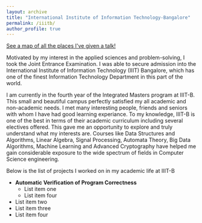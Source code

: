```yaml
---
layout: archive
title: "International Institute of Information Technology-Bangalore"
permalink: /iiitb/
author_profile: true
---
```


<p style="text-decoration:underline;"><a href="/talkmap.html">See a map of all the places I've given a talk!</a></p>


Motivated by my interest in the applied sciences and problem-solving, I took the Joint Entrance Examination. I was able to secure admission into the International Institute of Information Technology (IIIT) Bangalore, which has one of the finest Information Technology Department in this part of the world.

I am currently in the fourth year of the Integrated Masters program at IIIT-B. This small and beautiful campus perfectly satisfied my all academic and non-academic needs. I met many interesting people, friends and seniors with whom I have had good learning experiance. To my knowledge, IIIT-B is one of the best in terms of their academic curriculum including several electives offered. This gave me an opportunity to explore and truly understand what my interests are. Courses like Data Structures and Algorithms, Linear Algebra, Signal Processing, Automata Theory, Big Data Algorithms, Machine Learning and Advanced Cryptography have helped me gain considerable exposure to the wide spectrum of fields in Computer Science engineering.

Below is the list of projects I worked on in my academic life at IIIT-B

  *  **Automatic Verification of Program Correctness**
      * List item one 
      * List item four
  * List item two
  * List item three
  * List item four


